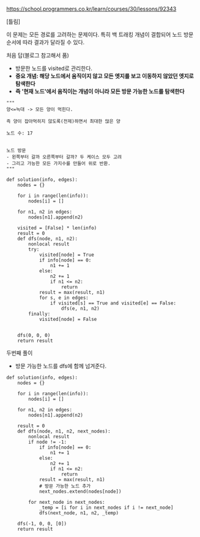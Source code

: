 https://school.programmers.co.kr/learn/courses/30/lessons/92343

[틀림]

이 문제는 모든 경로를 고려하는 문제이다. 특히 백 트래킹 개념이 결합되어 노드 방문 순서에 따라 결과가 달라질 수 있다.


처음 답(블로그 참고해서 품)
- 방문한 노드를 visited로 관리한다.
- **중요 개념: 해당 노드에서 움직이지 않고 모든 엣지를 보고 이동하지 않았던 엣지로 탐색한다**
- **즉 '현재 노드'에서 움직이는 개념이 아니라 모든 방문 가능한 노드를 탐색한다**

```
"""
양<=늑대 -> 모든 양이 먹힌다.

즉 양이 잡아먹히지 않도록(전제)하면서 최대한 많은 양 

노드 수: 17


노드 방문
- 왼쪽부터 갈까 오른쪽부터 갈까? 두 케이스 모두 고려
- 그리고 가능한 모든 가지수를 만들어 위로 반환.
"""

def solution(info, edges):
    nodes = {}
    
    for i in range(len(info)):
        nodes[i] = []
    
    for n1, n2 in edges:
        nodes[n1].append(n2)
    
    visited = [False] * len(info)
    result = 0
    def dfs(node, n1, n2):
        nonlocal result
        try:
            visited[node] = True
            if info[node] == 0:
                n1 += 1
            else:
                n2 += 1
                if n1 <= n2:
                    return
            result = max(result, n1)
            for s, e in edges:
                if visited[s] == True and visited[e] == False:
                    dfs(e, n1, n2)
        finally:
            visited[node] = False
            
        
    dfs(0, 0, 0)
    return result
```

두번째 풀이
- 방문 가능한 노드를 dfs에 함께 넘겨준다. 

```
def solution(info, edges):
    nodes = {}
    
    for i in range(len(info)):
        nodes[i] = []
    
    for n1, n2 in edges:
        nodes[n1].append(n2)
    
    result = 0
    def dfs(node, n1, n2, next_nodes):
        nonlocal result
        if node != -1:
            if info[node] == 0:
                n1 += 1
            else:
                n2 += 1
                if n1 <= n2:
                    return
            result = max(result, n1)
            # 방문 가능한 노드 추가
            next_nodes.extend(nodes[node])

        for next_node in next_nodes:
            _temp = [i for i in next_nodes if i != next_node]
            dfs(next_node, n1, n2, _temp)
            
    dfs(-1, 0, 0, [0])
    return result
```